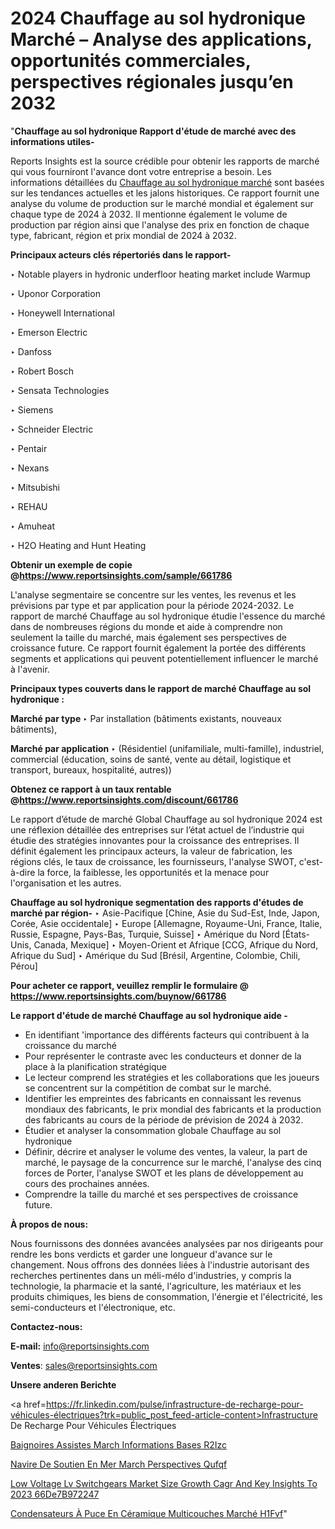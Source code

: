 # 2024 Chauffage au sol hydronique Marché – Analyse des applications, opportunités commerciales, perspectives régionales jusqu’en 2032

"<strong>Chauffage au sol hydronique Rapport d'étude de marché avec des informations utiles-</strong>

Reports Insights est la source crédible pour obtenir les rapports de marché qui vous fourniront l'avance dont votre entreprise a besoin. Les informations détaillées du <a href=https://www.reportsinsights.com/sample/661786>Chauffage au sol hydronique marché</a> sont basées sur les tendances actuelles et les jalons historiques. Ce rapport fournit une analyse du volume de production sur le marché mondial et également sur chaque type de 2024 à 2032. Il mentionne également le volume de production par région ainsi que l'analyse des prix en fonction de chaque type, fabricant, région et prix mondial de 2024 à 2032.

<b>Principaux acteurs clés répertoriés dans le rapport-</b>

‣ Notable players in hydronic underfloor heating market include Warmup

‣ Uponor Corporation

‣ Honeywell International

‣ Emerson Electric

‣ Danfoss

‣ Robert Bosch

‣ Sensata Technologies

‣ Siemens

‣ Schneider Electric

‣ Pentair

‣ Nexans

‣ Mitsubishi

‣ REHAU

‣ Amuheat

‣ H2O Heating and Hunt Heating

<strong><b>Obtenir un exemple de copie @</b></strong><a href=https://www.reportsinsights.com/sample/661786><strong><b>https://www.reportsinsights.com/sample/661786</b></strong></a>

L'analyse segmentaire se concentre sur les ventes, les revenus et les prévisions par type et par application pour la période 2024-2032. Le rapport de marché Chauffage au sol hydronique étudie l'essence du marché dans de nombreuses régions du monde et aide à comprendre non seulement la taille du marché, mais également ses perspectives de croissance future. Ce rapport fournit également la portée des différents segments et applications qui peuvent potentiellement influencer le marché à l'avenir.

<strong>Principaux types couverts dans le rapport de marché Chauffage au sol hydronique :</strong>

<strong>Marché par type </strong>
‣ Par installation (bâtiments existants, nouveaux bâtiments),

<strong>Marché par application </strong>
‣ (Résidentiel (unifamiliale, multi-famille), industriel, commercial (éducation, soins de santé, vente au détail, logistique et transport, bureaux, hospitalité, autres))

<strong><b>Obtenez ce rapport à un taux rentable @</b></strong><a href=https://www.reportsinsights.com/discount/661786><strong><b>https://www.reportsinsights.com/discount/661786</b></strong></a>

Le rapport d’étude de marché Global Chauffage au sol hydronique 2024 est une réflexion détaillée des entreprises sur l’état actuel de l’industrie qui étudie des stratégies innovantes pour la croissance des entreprises. Il définit également les principaux acteurs, la valeur de fabrication, les régions clés, le taux de croissance, les fournisseurs, l'analyse SWOT, c'est-à-dire la force, la faiblesse, les opportunités et la menace pour l'organisation et les autres.

<strong>Chauffage au sol hydronique segmentation des rapports d'études de marché par région-</strong>
‣ Asie-Pacifique [Chine, Asie du Sud-Est, Inde, Japon, Corée, Asie occidentale]
‣ Europe [Allemagne, Royaume-Uni, France, Italie, Russie, Espagne, Pays-Bas, Turquie, Suisse]
‣ Amérique du Nord [États-Unis, Canada, Mexique]
‣ Moyen-Orient et Afrique [CCG, Afrique du Nord, Afrique du Sud]
‣ Amérique du Sud [Brésil, Argentine, Colombie, Chili, Pérou]

<strong>Pour acheter ce rapport, veuillez remplir le formulaire @   <a href=https://www.reportsinsights.com/buynow/661786>https://www.reportsinsights.com/buynow/661786</a></strong>

<strong>Le rapport d'étude de marché Chauffage au sol hydronique aide -</strong>
<ul>
  <li>En identifiant 'importance des différents facteurs qui contribuent à la croissance du marché</li>
  <li>Pour représenter le contraste avec les conducteurs et donner de la place à la planification stratégique</li>
  <li>Le lecteur comprend les stratégies et les collaborations que les joueurs se concentrent sur la compétition de combat sur le marché.</li>
  <li>Identifier les empreintes des fabricants en connaissant les revenus mondiaux des fabricants, le prix mondial des fabricants et la production des fabricants au cours de la période de prévision de 2024 à 2032.</li>
  <li>Étudier et analyser la consommation globale Chauffage au sol hydronique</li>
  <li>Définir, décrire et analyser le volume des ventes, la valeur, la part de marché, le paysage de la concurrence sur le marché, l'analyse des cinq forces de Porter, l'analyse SWOT et les plans de développement au cours des prochaines années.</li>
  <li>Comprendre la taille du marché et ses perspectives de croissance future.</li>
</ul>
<strong>À propos de nous:</strong>

Nous fournissons des données avancées analysées par nos dirigeants pour rendre les bons verdicts et garder une longueur d'avance sur le changement. Nous offrons des données liées à l'industrie autorisant des recherches pertinentes dans un méli-mélo d'industries, y compris la technologie, la pharmacie et la santé, l'agriculture, les matériaux et les produits chimiques, les biens de consommation, l'énergie et l'électricité, les semi-conducteurs et l'électronique, etc.

<strong>Contactez-nous:</strong>

<strong>E-mail:</strong> <a href=mailto:info@reportsinsights.com>info@reportsinsights.com</a>

<strong>Ventes</strong>: <a href=mailto:sales@reportsinsights.com>sales@reportsinsights.com</a>

<strong>Unsere anderen Berichte</strong>

<a href=https://fr.linkedin.com/pulse/infrastructure-de-recharge-pour-véhicules-électriques?trk=public_post_feed-article-content>Infrastructure De Recharge Pour Véhicules Électriques</a>

<a href=https://www.linkedin.com/pulse/baignoires-assist%C3%A9es-march%C3%A9-informations-bas%C3%A9es-r2izc/>Baignoires Assistes March Informations Bases R2Izc</a>

<a href=https://www.linkedin.com/pulse/navire-de-soutien-en-mer-march%C3%A9-perspectives-qufqf/>Navire De Soutien En Mer March Perspectives Qufqf</a>

<a href=https://medium.com/@anjalimore4366343/low-voltage-lv-switchgears-market-size-growth-cagr-and-key-insights-to-2023-66de7b972247>Low Voltage Lv Switchgears Market Size Growth Cagr And Key Insights To 2023 66De7B972247</a>

<a href=https://fr.linkedin.com/pulse/condensateurs-à-puce-en-céramique-multicouches-marché-h1fvf/>Condensateurs À Puce En Céramique Multicouches Marché H1Fvf</a>"
